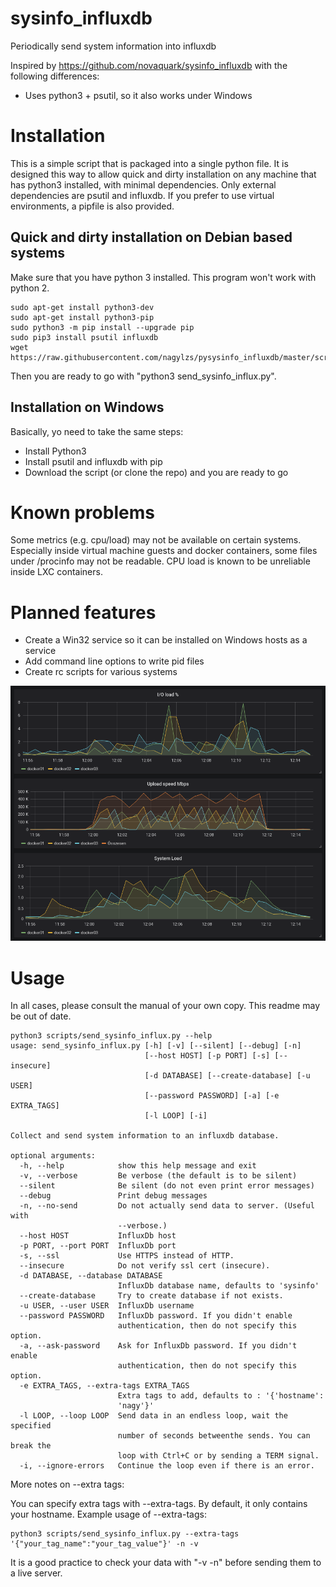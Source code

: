 # sysinfo_influxdb
Periodically send system information into influxdb

Inspired by https://github.com/novaquark/sysinfo_influxdb with the following differences:

* Uses python3 + psutil, so it also works under Windows


Installation
============

This is a simple script that is packaged into a single python file. It is designed this way to allow quick and dirty
installation on any machine that has python3 installed, with minimal dependencies. Only external dependencies are
psutil and influxdb. If you prefer to use virtual environments, a pipfile is also provided.

Quick and dirty installation on Debian based systems
----------------------------------------------------

Make sure that you have python 3 installed. This program won't work with python 2.

    sudo apt-get install python3-dev
    sudo apt-get install python3-pip
    sudo python3 -m pip install --upgrade pip
    sudo pip3 install psutil influxdb
    wget https://raw.githubusercontent.com/nagylzs/pysysinfo_influxdb/master/scripts/send_sysinfo_influx.py

Then you are ready to go with "python3 send_sysinfo_influx.py".

Installation on Windows
-----------------------

Basically, yo need to take the same steps:

* Install Python3
* Install psutil and influxdb with pip
* Download the script (or clone the repo) and you are ready to go

Known problems
==============

Some metrics (e.g. cpu/load) may not be available on certain systems. Especially inside virtual machine guests and
docker containers, some files under /procinfo may not be readable. CPU load is known to be unreliable inside
LXC containers.

Planned features
================

* Create a Win32 service so it can be installed on Windows hosts as a service
* Add command line options to write pid files
* Create rc scripts for various systems

![Example output (using Grafana)](example.png)

Usage
=====

In all cases, please consult the manual of your own copy. This readme
may be out of date.

    python3 scripts/send_sysinfo_influx.py --help
    usage: send_sysinfo_influx.py [-h] [-v] [--silent] [--debug] [-n]
                                  [--host HOST] [-p PORT] [-s] [--insecure]
                                  [-d DATABASE] [--create-database] [-u USER]
                                  [--password PASSWORD] [-a] [-e EXTRA_TAGS]
                                  [-l LOOP] [-i]

    Collect and send system information to an influxdb database.

    optional arguments:
      -h, --help            show this help message and exit
      -v, --verbose         Be verbose (the default is to be silent)
      --silent              Be silent (do not even print error messages)
      --debug               Print debug messages
      -n, --no-send         Do not actually send data to server. (Useful with
                            --verbose.)
      --host HOST           InfluxDb host
      -p PORT, --port PORT  InfluxDb port
      -s, --ssl             Use HTTPS instead of HTTP.
      --insecure            Do not verify ssl cert (insecure).
      -d DATABASE, --database DATABASE
                            InfluxDb database name, defaults to 'sysinfo'
      --create-database     Try to create database if not exists.
      -u USER, --user USER  InfluxDb username
      --password PASSWORD   InfluxDb password. If you didn't enable
                            authentication, then do not specify this option.
      -a, --ask-password    Ask for InfluxDb password. If you didn't enable
                            authentication, then do not specify this option.
      -e EXTRA_TAGS, --extra-tags EXTRA_TAGS
                            Extra tags to add, defaults to : '{'hostname':
                            'nagy'}'
      -l LOOP, --loop LOOP  Send data in an endless loop, wait the specified
                            number of seconds betweenthe sends. You can break the
                            loop with Ctrl+C or by sending a TERM signal.
      -i, --ignore-errors   Continue the loop even if there is an error.


More notes on --extra tags:

You can specify extra tags with --extra-tags. By default,
it only contains your hostname. Example usage of --extra-tags:


    python3 scripts/send_sysinfo_influx.py --extra-tags '{"your_tag_name":"your_tag_value"}' -n -v


It is a good practice to check your data with "-v -n" before sending them to a live server.

